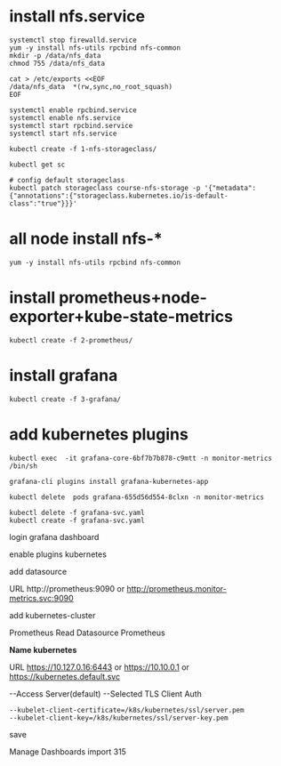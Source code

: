 # install  nfs.service

```
systemctl stop firewalld.service
yum -y install nfs-utils rpcbind nfs-common
mkdir -p /data/nfs_data
chmod 755 /data/nfs_data

cat > /etc/exports <<EOF
/data/nfs_data  *(rw,sync,no_root_squash)
EOF

systemctl enable rpcbind.service
systemctl enable nfs.service
systemctl start rpcbind.service
systemctl start nfs.service

kubectl create -f 1-nfs-storageclass/

kubectl get sc

# config default storageclass
kubectl patch storageclass course-nfs-storage -p '{"metadata": {"annotations":{"storageclass.kubernetes.io/is-default-class":"true"}}}'
```

# all node install nfs-*

```
yum -y install nfs-utils rpcbind nfs-common
```

# install prometheus+node-exporter+kube-state-metrics

```
kubectl create -f 2-prometheus/
```

# install grafana

```
kubectl create -f 3-grafana/
```

# add kubernetes plugins

```
kubectl exec  -it grafana-core-6bf7b7b878-c9mtt -n monitor-metrics /bin/sh

grafana-cli plugins install grafana-kubernetes-app

kubectl delete  pods grafana-655d56d554-8clxn -n monitor-metrics

kubectl delete -f grafana-svc.yaml
kubectl create -f grafana-svc.yaml
```

login grafana dashboard

enable plugins kubernetes

add datasource

URL http://prometheus:9090 or http://prometheus.monitor-metrics.svc:9090

add kubernetes-cluster

Prometheus Read   Datasource Prometheus

**Name kubernetes**

URL https://10.127.0.16:6443  or  https://10.10.0.1 or https://kubernetes.default.svc

--Access Server(default)
--Selected TLS Client Auth

```
--kubelet-client-certificate=/k8s/kubernetes/ssl/server.pem
--kubelet-client-key=/k8s/kubernetes/ssl/server-key.pem
```

save

Manage Dashboards import 315
